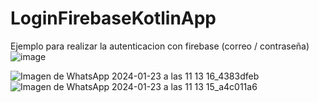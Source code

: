 # LoginFirebaseKotlinApp
Ejemplo para realizar la autenticacion con firebase (correo / contraseña)
![image](https://github.com/ferdy30/LoginAndroid/assets/110478914/33880982-4e75-4565-a0fc-18ecc88d2169)

![Imagen de WhatsApp 2024-01-23 a las 11 13 16_4383dfeb](https://github.com/ferdy30/LoginAndroid/assets/110478914/539bfe9c-2fb7-409c-a792-6eaa82187ad9)
![Imagen de WhatsApp 2024-01-23 a las 11 13 15_a4c011a6](https://github.com/ferdy30/LoginAndroid/assets/110478914/59c50d3e-bcb5-48ba-806f-e21f055a44f1)


